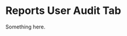 [title]: # (Reports User Audit Tab)
[tags]: # (XXX)
[priority]: # (3130)
# Reports User Audit Tab
Something here.
